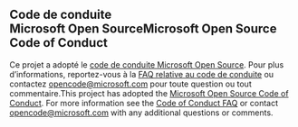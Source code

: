 ## <a name="microsoft-open-source-code-of-conduct"></a><span data-ttu-id="4acef-101">Code de conduite Microsoft Open Source</span><span class="sxs-lookup"><span data-stu-id="4acef-101">Microsoft Open Source Code of Conduct</span></span>
<span data-ttu-id="4acef-p101">Ce projet a adopté le [code de conduite Microsoft Open Source](https://opensource.microsoft.com/codeofconduct/). Pour plus d’informations, reportez-vous à la [FAQ relative au code de conduite](https://opensource.microsoft.com/codeofconduct/faq/) ou contactez [opencode@microsoft.com](mailto:opencode@microsoft.com) pour toute question ou tout commentaire.</span><span class="sxs-lookup"><span data-stu-id="4acef-p101">This project has adopted the [Microsoft Open Source Code of Conduct](https://opensource.microsoft.com/codeofconduct/). For more information see the [Code of Conduct FAQ](https://opensource.microsoft.com/codeofconduct/faq/) or contact [opencode@microsoft.com](mailto:opencode@microsoft.com) with any additional questions or comments.</span></span>